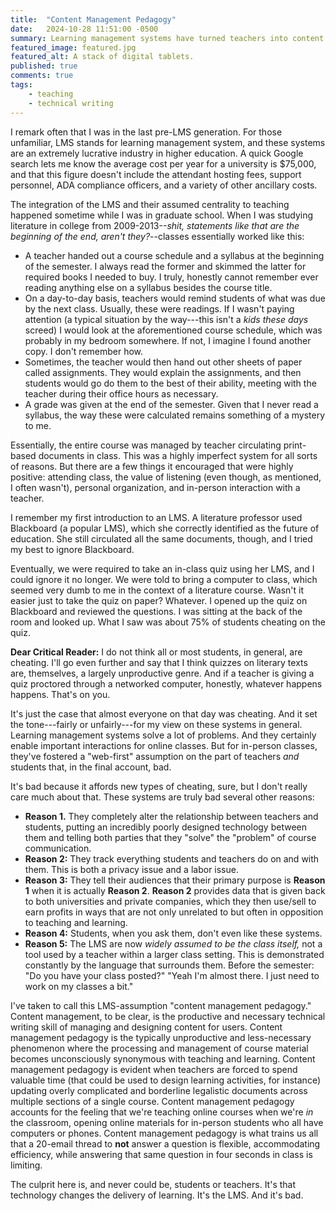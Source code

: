 ```yaml
---
title:  "Content Management Pedagogy"
date:   2024-10-28 11:51:00 -0500
summary: Learning management systems have turned teachers into content managers. That’s bad. 
featured_image: featured.jpg
featured_alt: A stack of digital tablets.
published: true
comments: true
tags:
    - teaching
    - technical writing
---
```


I remark often that I was in the last pre-LMS generation. For those
unfamiliar, LMS stands for learning management system, and these systems
are an extremely lucrative industry in higher education. A quick Google
search lets me know the average cost per year for a university is
\$75,000, and that this figure doesn't include the attendant hosting
fees, support personnel, ADA compliance officers, and a variety of other
ancillary costs.

The integration of the LMS and their assumed centrality to teaching
happened sometime while I was in graduate school. When I was studying
literature in college from 2009-2013--_shit, statements like that are
the beginning of the end, aren't they?_--classes essentially worked
like this:

-   A teacher handed out a course schedule and a syllabus at the
    beginning of the semester. I always read the former and skimmed the
    latter for required books I needed to buy. I truly, honestly cannot
    remember ever reading anything else on a syllabus besides the course
    title.
-   On a day-to-day basis, teachers would remind students of what was
    due by the next class. Usually, these were readings. If I wasn't
    paying attention (a typical situation by the way---this isn't a
    *kids these days* screed) I would look at the aforementioned course
    schedule, which was probably in my bedroom somewhere. If not, I
    imagine I found another copy. I don't remember how.
-   Sometimes, the teacher would then hand out other sheets of paper
    called assignments. They would explain the assignments, and then
    students would go do them to the best of their ability, meeting with
    the teacher during their office hours as necessary.
-   A grade was given at the end of the semester. Given that I never
    read a syllabus, the way these were calculated remains something of
    a mystery to me.

Essentially, the entire course was managed by teacher circulating
print-based documents in class. This was a highly imperfect system for
all sorts of reasons. But there are a few things it encouraged that were
highly positive: attending class, the value of listening (even though,
as mentioned, I often wasn't), personal organization, and in-person
interaction with a teacher.

I remember my first introduction to an LMS. A literature professor used
Blackboard (a popular LMS), which she correctly identified as the future
of education. She still circulated all the same documents, though, and I
tried my best to ignore Blackboard.

Eventually, we were required to take an in-class quiz using her LMS, and
I could ignore it no longer. We were told to bring a computer to class,
which seemed very dumb to me in the context of a literature course.
Wasn't it easier just to take the quiz on paper? Whatever. I opened up
the quiz on Blackboard and reviewed the questions. I was sitting at the
back of the room and looked up. What I saw was about 75% of students
cheating on the quiz.

**Dear Critical Reader:** I do not think all or most students, in
general, are cheating. I'll go even further and say that I think quizzes
on literary texts are, themselves, a largely unproductive genre. And if
a teacher is giving a quiz proctored through a networked computer,
honestly, whatever happens happens. That's on you.

It's just the case that almost everyone on that day was cheating. And it
set the tone---fairly or unfairly---for my view on these systems in
general. Learning management systems solve a lot of problems. And they
certainly enable important interactions for online classes. But for
in-person classes, they've fostered a "web-first" assumption on the part
of teachers *and* students that, in the final account, bad.

It's bad because it affords new types of cheating, sure, but I don't
really care much about that. These systems are truly bad several other reasons:

-   **Reason 1.** They completely alter the relationship between
    teachers and students, putting an incredibly poorly designed
    technology between them and telling both parties that they "solve"
    the "problem" of course communication.
-   **Reason 2:** They track everything students and teachers do on and
    with them. This is both a privacy issue and a labor issue.
-   **Reason 3:** They tell their audiences that their primary purpose
    is **Reason 1** when it is actually **Reason 2**. **Reason 2**
    provides data that is given back to both universities and private
    companies, which they then use/sell to earn profits in ways that are
    not only unrelated to but often in opposition to teaching and
    learning.
-   **Reason 4:** Students, when you ask them, don't even like these
    systems.
-   **Reason 5:** The LMS are now *widely assumed to be the class
    itself,* not a tool used by a teacher within a larger class setting.
    This is demonstrated constantly by the language that surrounds them.
    Before the semester: "Do you have your class posted?" "Yeah I'm
    almost there. I just need to work on my classes a bit."

I've taken to call this LMS-assumption "content management pedagogy."
Content management, to be clear, is the productive and necessary technical writing
skill of managing and designing content for users. Content management
pedagogy is the typically unproductive and less-necessary phenomenon
where the processing and management of course material becomes
unconsciously synonymous with teaching and learning. Content management
pedagogy is evident when teachers are forced to spend valuable time
(that could be used to design learning activities, for instance) updating overly
complicated and borderline legalistic documents across multiple sections
of a single course. Content management pedagogy accounts for the feeling that
we're teaching online courses when we're *in* the classroom, opening
online materials for in-person students who all have computers or
phones. Content management pedagogy is what trains us all that a
20-email thread to **not** answer a question is flexible, accommodating
efficiency, while answering that same question in four seconds in class
is limiting.

The culprit here is, and never could be, students or teachers. It's that
technology changes the delivery of learning. It's the LMS. And it's bad.
